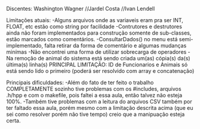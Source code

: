 Discentes:
Washington Wagner
//Jardel Costa
//Ivan Lendell

Limitações atuais:
-Alguns arquivos onde as variaveis eram pra ser INT, FLOAT, etc estão como string por facilidade
-Contrutores e destrutores ainda não foram implementados para construção somente de sub-classes, estão marcados como comentários.
-ConsultarDados() no menu está semi-implementado, falta retirar da forma de comentário e algumas mudanças minímas
-Não encontrei uma forma de utilizar sobrecarga de operadores
-Na remoção de animal do sistema está sendo criada um(as) cópia(s) da(s) última(s) linha(s)	
	PRINCIPAL LIMITAÇÃO:
	ID de Funcionarios e Animais só está sendo lido o primeiro (poderá ser resolvido com array e concatenação)

Principais dificuldades:
-Além do fato de ter feito o trabalho COMPLETAMENTE sozinho tive problemas com os #includes, arquivos .h/hpp e com o makefile, pois faltei a essa
aula, então talvez não esteja 100%.
-Também tive problemas com a leitura do arquivos CSV também por ter faltado essa aula, porém mesmo com a limitação descrita acima (que eu sei como
resolver porém não tive tempo) creio que a manipuação esteja certa.

